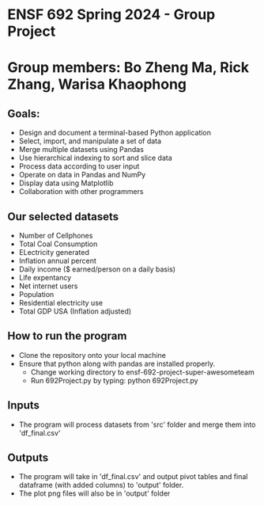 # ENSF 692 Spring 2024 - Group Project

# Group members: Bo Zheng Ma, Rick Zhang, Warisa Khaophong 


## Goals:
* Design and document a terminal-based Python application
* Select, import, and manipulate a set of data
* Merge multiple datasets using Pandas
* Use hierarchical indexing to sort and slice data
* Process data according to user input
* Operate on data in Pandas and NumPy
* Display data using Matplotlib
* Collaboration with other programmers

## Our selected datasets
* Number of Cellphones 
* Total Coal Consumption 
* ELectricity generated 
* Inflation annual percent 
* Daily income ($ earned/person on a daily basis)
* Life expentancy
* Net internet users
* Population
* Residential electricity use
* Total GDP USA (Inflation adjusted)

## How to run the program
* Clone the repository onto your local machine
* Ensure that python along with pandas are installed properly.
    * Change working directory to ensf-692-project-super-awesometeam
    * Run 692Project.py by typing: python 692Project.py

## Inputs
* The program will process datasets from 'src' folder and merge them into 'df_final.csv'

## Outputs
* The program will take in 'df_final.csv' and output pivot tables and final dataframe (with added columns) to 'output' folder.
* The plot png files will also be in 'output' folder